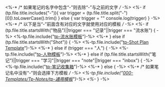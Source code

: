 <%-* /* 如果笔记的名字中包含“-”则去除“-”与之前的文字 */ -%>
<%-* 
if (tp.file.title.includes("-")){
	var trigger = (tp.file.title.split("-")[0]).toLowerCase().trim()
} else {
	var trigger = ""
	console.log(trigger)
} -%>
<%-* /* 以下是当“-”前面含有对应的文字就使用对应的模板 */ -%>
<%-* if (tp.file.title.startsWith("物品")||trigger === "记录"||trigger === "流水账") { -%>
<%-tp.file.include("[tp-流水账模板](tp-流水账模板.md)")-%>
<%-* } else if (tp.file.title.startsWith("Shot")) { -%>
<%-tp.file.include("[tp-Shot Plan Template](tp-Shot%20Plan%20Template.md)")-%>
<%-* } else if (trigger === "人") { -%>
<%-tp.file.include("[tp-人物模板](tp-人物模板.md)")-%>
<%-* } else if (tp.file.title.startsWith("笔记")||trigger === "学习"||trigger === "note"||trigger === "inbox") {  -%>
<%-tp.file.include("[tp-笔记收集箱](tp-笔记收集箱.md)")-%>
<%-* } else { -%>
<%-* /* 如果笔记名中没有“-”则会选择下方模板 */ -%>
<%-tp.file.include("[000-Templates/Tp-Notes/tp-通用模板](000-Templates/Tp-Notes/tp-通用模板)")-%>
<%-* } -%>